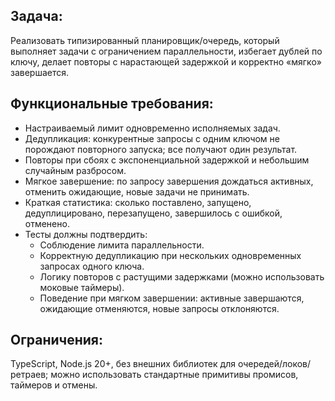 ## Задача:   
Реализовать типизированный планировщик/очередь, который выполняет задачи с ограничением параллельности, избегает дублей по ключу, делает повторы с нарастающей задержкой и корректно «мягко» завершается.

## Функциональные требования:  
- Настраиваемый лимит одновременно исполняемых задач.
- Дедупликация: конкурентные запросы с одним ключом не порождают повторного запуска; все получают один результат.
- Повторы при сбоях с экспоненциальной задержкой и небольшим случайным разбросом.
- Мягкое завершение: по запросу завершения дождаться активных, отменить ожидающие, новые задачи не принимать.
- Краткая статистика: сколько поставлено, запущено, дедуплицировано, перезапущено, завершилось с ошибкой, отменено.
- Тесты должны подтвердить:
    - Соблюдение лимита параллельности.
    - Корректную дедупликацию при нескольких одновременных запросах одного ключа.
    - Логику повторов с растущими задержками (можно использовать моковые таймеры).
    - Поведение при мягком завершении: активные завершаются, ожидающие отменяются, новые запросы отклоняются.

## Ограничения:  
TypeScript, Node.js 20+, без внешних библиотек для очередей/локов/ретраев; можно использовать стандартные примитивы промисов, таймеров и отмены.